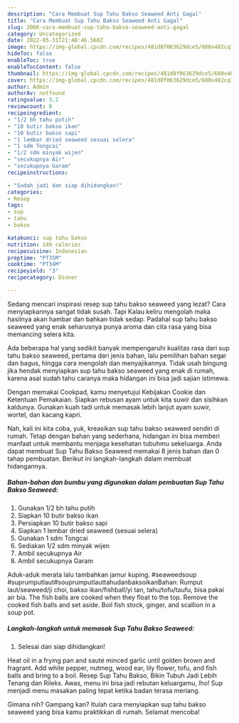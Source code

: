 ```yaml
---
description: "Cara Membuat Sup Tahu Bakso Seaweed Anti Gagal"
title: "Cara Membuat Sup Tahu Bakso Seaweed Anti Gagal"
slug: 2006-cara-membuat-sup-tahu-bakso-seaweed-anti-gagal
category: Uncategorized
date: 2022-05-31T21:48:46.560Z
image: https://img-global.cpcdn.com/recipes/481d8f063629dce5/680x482cq70/sup-tahu-bakso-seaweed-foto-resep-utama.jpg
hideToc: false
enableToc: true
enableTocContent: false
thumbnail: https://img-global.cpcdn.com/recipes/481d8f063629dce5/680x482cq70/sup-tahu-bakso-seaweed-foto-resep-utama.jpg
cover: https://img-global.cpcdn.com/recipes/481d8f063629dce5/680x482cq70/sup-tahu-bakso-seaweed-foto-resep-utama.jpg
author: Admin
authorAv: notfound
ratingvalue: 3.2
reviewcount: 8
recipeingredient:
- "1/2 bh tahu putih"
- "10 butir bakso ikan"
- "10 butir bakso sapi"
- "1 lembar dried seaweed sesuai selera"
- "1 sdm Tongcai"
- "1/2 sdm minyak wijen"
- "secukupnya Air"
- "secukupnya Garam"
recipeinstructions:

- "Sudah jadi dan siap dihidangkan!"
categories:
- Resep
tags:
- sup
- tahu
- bakso

katakunci: sup tahu bakso 
nutrition: 149 calories
recipecuisine: Indonesian
preptime: "PT35M"
cooktime: "PT34M"
recipeyield: "3"
recipecategory: Dinner

---
```



Sedang mencari inspirasi resep sup tahu bakso seaweed yang lezat? Cara menyiapkannya sangat tidak susah. Tapi Kalau keliru mengolah maka hasilnya akan hambar dan bahkan tidak sedap. Padahal sup tahu bakso seaweed yang enak seharusnya punya aroma dan cita rasa yang bisa memancing selera kita.


Ada beberapa hal yang sedikit banyak mempengaruhi kualitas rasa dari sup tahu bakso seaweed, pertama dari jenis bahan, lalu pemilihan bahan segar dan bagus, hingga cara mengolah dan menyajikannya. Tidak usah bingung jika hendak menyiapkan sup tahu bakso seaweed yang enak di rumah, karena asal sudah tahu caranya maka hidangan ini bisa jadi sajian istimewa.

Dengan memakai Cookpad, kamu menyetujui Kebijakan Cookie dan Ketentuan Pemakaian. Siapkan rebusan ayam untuk kita suwir dan sisihkan kaldunya. Gunakan kuah tadi untuk memasak lebih lanjut ayam suwir, wortel, dan kacang kapri.


Nah, kali ini kita coba, yuk, kreasikan sup tahu bakso seaweed sendiri di rumah. Tetap dengan bahan yang sederhana, hidangan ini bisa memberi manfaat untuk membantu menjaga kesehatan tubuhmu sekeluarga. Anda dapat membuat Sup Tahu Bakso Seaweed memakai 8 jenis bahan dan 0 tahap pembuatan. Berikut ini langkah-langkah dalam membuat hidangannya.

<!--inarticleads1-->

##### Bahan-bahan dan bumbu yang digunakan dalam pembuatan Sup Tahu Bakso Seaweed:

1. Gunakan 1/2 bh tahu putih
1. Siapkan 10 butir bakso ikan
1. Persiapkan 10 butir bakso sapi
1. Siapkan 1 lembar dried seaweed (sesuai selera)
1. Gunakan 1 sdm Tongcai
1. Sediakan 1/2 sdm minyak wijen
1. Ambil secukupnya Air
1. Ambil secukupnya Garam


Aduk-aduk merata lalu tambahkan jamur kuping. #seaweedsoup #suprumputlaut#souprumputlauttahudanbaksoikanBahan: Rumput laut/seaweed/ji choi, bakso ikan/fishball/yi tan, tahu/tofu/taufu, bisa pakai air bia. The fish balls are cooked when they float to the top. Remove the cooked fish balls and set aside. Boil fish stock, ginger, and scallion in a soup pot. 

<!--inarticleads2-->

##### Langkah-langkah untuk memasak Sup Tahu Bakso Seaweed:


1. Selesai dan siap dihidangkan!

Heat oil in a frying pan and sauté minced garlic until golden brown and fragrant. Add white pepper, nutmeg, wood ear, lily flower, tofu, and fish balls and bring to a boil. Resep Sup Tahu Bakso, Bikin Tubuh Jadi Lebih Tenang dan Rileks. Awas, menu ini bisa jadi rebutan keluargamu, lho! Sup menjadi menu masakan paling tepat ketika badan terasa meriang. 

Gimana nih? Gampang kan? Itulah cara menyiapkan sup tahu bakso seaweed yang bisa kamu praktikkan di rumah. Selamat mencoba!
